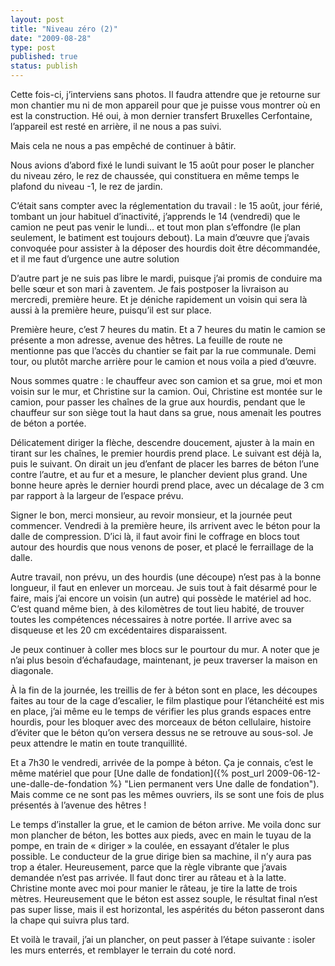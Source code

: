 ```yaml
---
layout: post
title: "Niveau zéro (2)"
date: "2009-08-28"
type: post
published: true
status: publish
---
```


Cette fois-ci, j’interviens sans photos. Il faudra attendre que je retourne sur mon chantier mu ni de mon appareil pour que je puisse vous montrer où en est la construction. Hé oui, à mon dernier transfert Bruxelles Cerfontaine, l’appareil est resté en arrière, il ne nous a pas suivi.

Mais cela ne nous a pas empêché de continuer à bâtir.

Nous avions d’abord fixé le lundi suivant le 15 août pour poser le plancher du niveau zéro, le rez de chaussée, qui constituera en même temps le plafond du niveau -1, le rez de jardin.

C’était sans compter avec la réglementation du travail : le 15 août, jour férié, tombant un jour habituel d’inactivité, j’apprends le 14 (vendredi) que le camion ne peut pas venir le lundi… et tout mon plan s’effondre (le plan seulement, le batiment est toujours debout). La main d’œuvre que j’avais convoquée pour assister à la déposer des hourdis doit être décommandée, et il me faut d’urgence une autre solution

D’autre part je ne suis pas libre le mardi, puisque j’ai promis de conduire ma belle sœur et son mari à zaventem. Je fais postposer la livraison au mercredi, première heure. Et je déniche rapidement un voisin qui sera là aussi à la première heure, puisqu’il est sur place.

Première heure, c’est 7 heures du matin. Et a 7 heures du matin le camion se présente a mon adresse, avenue des hêtres. La feuille de route ne mentionne pas que l’accès du chantier se fait par la rue communale. Demi tour, ou plutôt marche arrière pour le camion et nous voila a pied d’œuvre.

Nous sommes quatre : le chauffeur avec son camion et sa grue, moi et mon voisin sur le mur, et Christine sur la camion. Oui, Christine est montée sur le camion, pour passer les chaînes de la grue aux hourdis, pendant que le chauffeur sur son siège tout la haut dans sa grue, nous amenait les poutres de béton a portée.

Délicatement diriger la flèche, descendre doucement, ajuster à la main en tirant sur les chaînes, le premier hourdis prend place. Le suivant est déjà la, puis le suivant. On dirait un jeu d’enfant de placer les barres de béton l’une contre l’autre, et au fur et a mesure, le plancher devient plus grand. Une bonne heure après le dernier hourdi prend place, avec un décalage de 3 cm par rapport à la largeur de l’espace prévu.

Signer le bon, merci monsieur, au revoir monsieur, et la journée peut commencer. Vendredi à la première heure, ils arrivent avec le béton pour la dalle de compression. D’ici là, il faut avoir fini le coffrage en blocs tout autour des hourdis que nous venons de poser, et placé le ferraillage de la dalle.

Autre travail, non prévu, un des hourdis (une découpe) n’est pas à la bonne longueur, il faut en enlever un morceau. Je suis tout à fait désarmé pour le faire, mais j’ai encore un voisin (un autre) qui possède le matériel ad hoc. C’est quand même bien, à des kilomètres de tout lieu habité, de trouver toutes les compétences nécessaires à notre portée. Il arrive avec sa disqueuse et les 20 cm excédentaires disparaissent.

Je peux continuer à coller mes blocs sur le pourtour du mur. A noter que je n’ai plus besoin d’échafaudage, maintenant, je peux traverser la maison en diagonale.

À la fin de la journée, les treillis de fer à béton sont en place, les découpes faites au tour de la cage d’escalier, le film plastique pour l’étanchéité est mis en place, j’ai même eu le temps de vérifier les plus grands espaces entre hourdis, pour les bloquer avec des morceaux de béton cellulaire, histoire d’éviter que le béton qu’on versera dessus ne se retrouve au sous-sol. Je peux attendre le matin en toute tranquillité.

Et a 7h30 le vendredi, arrivée de la pompe à béton. Ça je connais, c’est le même matériel que pour [Une dalle de fondation]({% post_url 2009-06-12-une-dalle-de-fondation %} "Lien permanent vers Une dalle de fondation"). Mais comme ce ne sont pas les mêmes ouvriers, ils se sont une fois de plus présentés à l’avenue des hêtres !

Le temps d’installer la grue, et le camion de béton arrive. Me voila donc sur mon plancher de béton, les bottes aux pieds, avec en main le tuyau de la pompe, en train de « diriger » la coulée, en essayant d’étaler le plus possible. Le conducteur de la grue dirige bien sa machine, il n’y aura pas trop a étaler. Heureusement, parce que la règle vibrante que j’avais demandée n’est pas arrivée. Il faut donc tirer au râteau et à la latte. Christine monte avec moi pour manier le râteau, je tire la latte de trois mètres. Heureusement que le béton est assez souple, le résultat final n’est pas super lisse, mais il est horizontal, les aspérités du béton passeront dans la chape qui suivra plus tard.

Et voilà le travail, j’ai un plancher, on peut passer à l’étape suivante : isoler les murs enterrés, et remblayer le terrain du coté nord.
